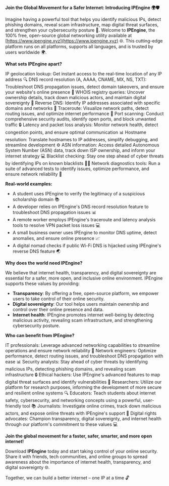 **Join the Global Movement for a Safer Internet: Introducing IPEngine 🌍🛡️**

Imagine having a powerful tool that helps you identify malicious IPs, detect phishing domains, reveal scam infrastructure, map digital threat surfaces, and strengthen your cybersecurity posture 🔐. Welcome to **IPEngine**, the 100% free, open-source global networking utility available at [https://www.ipengine.xyz](https://www.ipengine.xyz) 🌐. This cutting-edge platform runs on all platforms, supports all languages, and is trusted by users worldwide 🌍.

**What sets IPEngine apart?**

IP geolocation lookup: Get instant access to the real-time location of any IP address 🔍
DNS record resolution (A, AAAA, CNAME, MX, NS, TXT): Troubleshoot DNS propagation issues, detect domain takeovers, and ensure your website's online presence 📡
WHOIS registry queries: Uncover ownership details, track down malicious actors, and maintain digital sovereignty 🔑
Reverse DNS: Identify IP addresses associated with specific domains and networks 🚀
Traceroute: Visualize network paths, detect routing issues, and optimize internet performance 📍
Port scanning: Conduct comprehensive security audits, identify open ports, and block unwanted traffic 🔒
Latency and packet loss analysis: Monitor network health, detect congestion points, and ensure optimal communication 📊
Hostname resolution: Translate hostnames to IP addresses, simplify debugging, and streamline development ⚙️
ASN information: Access detailed Autonomous System Number (ASN) data, track down ISP ownership, and inform your internet strategy 💻
Blacklist checking: Stay one step ahead of cyber threats by identifying IPs on known blacklists 🕵️‍♂️
Network diagnostics tools: Run a suite of advanced tests to identify issues, optimize performance, and ensure network reliability 🔧

**Real-world examples:**

* A student uses IPEngine to verify the legitimacy of a suspicious scholarship domain 📚
* A developer relies on IPEngine's DNS record resolution feature to troubleshoot DNS propagation issues 📊
* A remote worker employs IPEngine's traceroute and latency analysis tools to resolve VPN packet loss issues 💻
* A small business owner uses IPEngine to monitor DNS uptime, detect anomalies, and ensure online presence 📈
* A digital nomad checks if public Wi-Fi DNS is hijacked using IPEngine's reverse DNS feature 🌏

**Why does the world need IPEngine?**

We believe that internet health, transparency, and digital sovereignty are essential for a safer, more open, and inclusive online environment. IPEngine supports these values by providing:

* **Transparency**: By offering a free, open-source platform, we empower users to take control of their online security.
* **Digital sovereignty**: Our tool helps users maintain ownership and control over their online presence and data.
* **Internet health**: IPEngine promotes internet well-being by detecting malicious activity, revealing scam infrastructure, and strengthening cybersecurity posture.

**Who can benefit from IPEngine?**

IT professionals: Leverage advanced networking capabilities to streamline operations and ensure network reliability 🔧
Network engineers: Optimize performance, detect routing issues, and troubleshoot DNS propagation with ease 📊
Security analysts: Stay ahead of cyber threats by identifying malicious IPs, detecting phishing domains, and revealing scam infrastructure 🔒
Ethical hackers: Use IPEngine's advanced features to map digital threat surfaces and identify vulnerabilities 🚀
Researchers: Utilize our platform for research purposes, informing the development of more secure and resilient online systems 🔍
Educators: Teach students about internet safety, cybersecurity, and networking concepts using a powerful, user-friendly tool 📚
Journalists: Investigate online crimes, track down malicious actors, and expose online threats with IPEngine's support 📰
Digital rights advocates: Champion transparency, digital sovereignty, and internet health through our platform's commitment to these values 💻

**Join the global movement for a faster, safer, smarter, and more open internet!**

Download **IPEngine** today and start taking control of your online security. Share it with friends, tech communities, and online groups to spread awareness about the importance of internet health, transparency, and digital sovereignty 🌐.

Together, we can build a better internet – one IP at a time 🔓